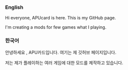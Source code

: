 ### English
Hi everyone, APUcard is here.
This is my GitHub page.

I'm creating a mods for few games what I playing.

### 한국어
안녕하세요 , APU카드입니다.
여기는 제 깃허브 페이지입니다.

저는 제가 플레이하는 여러 게임에 대한 모드를 제작하고 있습니다.

<!---
korAPUcard/korAPUcard is a ✨ special ✨ repository because its `README.md` (this file) appears on your GitHub profile.
You can click the Preview link to take a look at your changes.
--->
